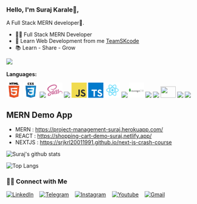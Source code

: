 ### Hello, I'm Suraj Karale👦, 
A Full Stack MERN developer🎯.

- 👨‍💻 Full Stack MERN Developer 
- 🎥 Learn Web Development from me [TeamSKcode](https://www.youtube.com/channel/UCGTd8YNLZX3DJGpCIr8tG4g) <!-- - 🌱 Currently learning Svelte. -->
- 📚 Learn - Share - Grow


 ![](https://komarev.com/ghpvc/?username=srjkrl20011991)

**Languages:**  

<code><img height="40" src="https://raw.githubusercontent.com/github/explore/80688e429a7d4ef2fca1e82350fe8e3517d3494d/topics/html/html.png"></code>
<code><img height="40" src="https://raw.githubusercontent.com/github/explore/80688e429a7d4ef2fca1e82350fe8e3517d3494d/topics/css/css.png"></code>
<code><img height="40" src="https://user-images.githubusercontent.com/31344825/191496726-2ae87a01-cae5-40e3-87a9-49028ef422bf.png"></code>
<code><img height="40" src="https://raw.githubusercontent.com/github/explore/80688e429a7d4ef2fca1e82350fe8e3517d3494d/topics/sass/sass.png"></code>
<code><img height="40" src="https://user-images.githubusercontent.com/31344825/191496602-2f942272-953c-4620-b483-933edd51a6ff.png"></code>
<code><img height="40" src="https://raw.githubusercontent.com/github/explore/80688e429a7d4ef2fca1e82350fe8e3517d3494d/topics/javascript/javascript.png"></code>
<code><img height="40" src="https://raw.githubusercontent.com/github/explore/80688e429a7d4ef2fca1e82350fe8e3517d3494d/topics/typescript/typescript.png"></code>
<code><img height="40" src="https://raw.githubusercontent.com/github/explore/80688e429a7d4ef2fca1e82350fe8e3517d3494d/topics/react/react.png"></code>
<code><img height="40" src="https://user-images.githubusercontent.com/31344825/191497786-aab66784-e7f9-45d2-bec5-af3b87b25d94.png"></code>
<code><img height="40" src="https://raw.githubusercontent.com/github/explore/80688e429a7d4ef2fca1e82350fe8e3517d3494d/topics/mongodb/mongodb.png"></code>
<code><img height="40" src="https://user-images.githubusercontent.com/31344825/191674502-28ca5a51-ccf1-4bf6-bc1b-f9de8afe641f.png"></code>
<code><img height="40" src="https://user-images.githubusercontent.com/31344825/191496393-8a6c1a85-c952-41dd-bf81-064d697a0949.png"></code>
<code><img height="30" width="40"  src="https://user-images.githubusercontent.com/31344825/191674802-64cc99ba-5691-4e5b-87d3-9e8b85f39341.png"></code>
<code><img height="40" src="https://user-images.githubusercontent.com/31344825/191674849-06f6abfd-300d-4727-813f-d690e7e2bad3.png"></code>
<code><img height="40" src="https://user-images.githubusercontent.com/31344825/191674925-61d9f5a4-a653-4fe7-85ec-961eef3656f9.png"></code>



## MERN Demo App
  - MERN : https://project-management-suraj.herokuapp.com/ 
  - REACT : https://shopping-cart-demo-suraj.netlify.app/
  - NEXTJS : https://srjkrl20011991.github.io/next-js-crash-course

![Suraj's github stats](https://github-readme-stats.vercel.app/api?username=srjkrl20011991&theme=tokyonight&show_icons=true&hide=["issues"])

![Top Langs](https://github-readme-stats.vercel.app/api/top-langs/?username=srjkrl20011991&theme=tokyonight&layout=compact)


<h3> 🤝🏻 Connect with Me </h3>
<p>
<a href="https://www.linkedin.com/in/suraj-karale/" target="_blank"><img height="30" width="40" alt="LinkedIn" src="https://user-images.githubusercontent.com/31344825/191502218-b0443b85-3517-493a-b2c9-072bbeb9e4bd.png"></a>&nbsp;&nbsp;&nbsp;
 <a href="https://t.me/skcodes" target="_blank"><img height="30" width="40" alt="Telegram" src="https://user-images.githubusercontent.com/31344825/191516250-bae84e57-d982-49f7-a9f6-b40d0535d45c.png"></a>&nbsp;&nbsp;&nbsp;
  <a href=" https://www.instagram.com/TeamSKcode/" target="_blank"><img height="30" width="40" alt="Instagram" src="https://user-images.githubusercontent.com/31344825/191523631-68fddb59-5554-4483-82b2-1d2937d773dc.png"></a>&nbsp;&nbsp;&nbsp;
  <a href="https://www.youtube.com/channel/UCGTd8YNLZX3DJGpCIr8tG4g" target="_blank"><img height="30" width="40" alt="Youtube" src="https://user-images.githubusercontent.com/31344825/191517524-5f1e0e88-3de7-4458-a6f6-d01f8ec92847.png"></a>&nbsp;&nbsp;&nbsp;
   <a href="mailto:karalesuraj27416@gmail.com" target="_blank"><img height="30" width="40" alt="Gmail" src="https://user-images.githubusercontent.com/31344825/191502719-7036c7aa-2e7f-49b6-b569-278ffb2cc2be.png"></a>&nbsp;&nbsp;&nbsp;
 </p>



 <!--⭐️ From [Suraj Karale](https://github.com/srjkrl20011991)-->

